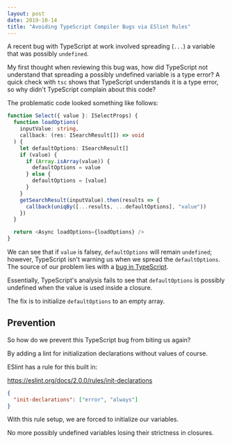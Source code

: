 ```yaml
---
layout: post
date: 2019-10-14
title: "Avoiding TypeScript Compiler Bugs via ESlint Rules"
---
```


A recent bug with TypeScript at work involved spreading (`...`) a variable
that was possibly `undefined`.

My first thought when reviewing this bug was, how did TypeScript not understand
that spreading a possibly undefined variable is a type error? A quick check
with `tsc` shows that TypeScript understands it is a type error, so why
didn't TypeScript complain about this code?

The problematic code looked something like follows:

```typescript
function Select({ value }: ISelectProps) {
  function loadOptions(
    inputValue: string,
    callback: (res: ISearchResult[]) => void
  ) {
    let defaultOptions: ISearchResult[]
    if (value) {
      if (Array.isArray(value)) {
        defaultOptions = value
      } else {
        defaultOptions = [value]
      }
    }
    getSearchResult(inputValue).then(results => {
      callback(uniqBy([...results, ...defaultOptions], "value"))
    })
  }

  return <Async loadOptions={loadOptions} />
}
```

We can see that if `value` is falsey, `defaultOptions` will remain `undefined`;
however, TypeScript isn't warning us when we spread the `defaultOptions`.
The source of our problem lies with a [bug in TypeScript](https://github.com/microsoft/TypeScript/issues/9273).

Essentially, TypeScript's analysis fails to see that `defaultOptions` is
possibly undefined when the value is used inside a closure.

The fix is to initialize `defaultOptions` to an empty array.

## Prevention

So how do we prevent this TypeScript bug from biting us again?

By adding a lint for initialization declarations without values of course.

ESlint has a rule for this built in:

https://eslint.org/docs/2.0.0/rules/init-declarations

```json
{
  "init-declarations": ["error", "always"]
}
```

With this rule setup, we are forced to initialize our variables.

No more possibly undefined variables losing their strictness in closures.

